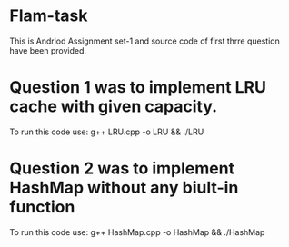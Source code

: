# Flam-task

This is Andriod Assignment set-1 and source code of first thrre question have been provided.

# Question 1 was to implement LRU cache with given capacity.
   To run this code use: g++ LRU.cpp -o LRU && ./LRU

# Question 2 was to implement HashMap without any biult-in function
   To run this code use: g++ HashMap.cpp -o HashMap && ./HashMap
    
